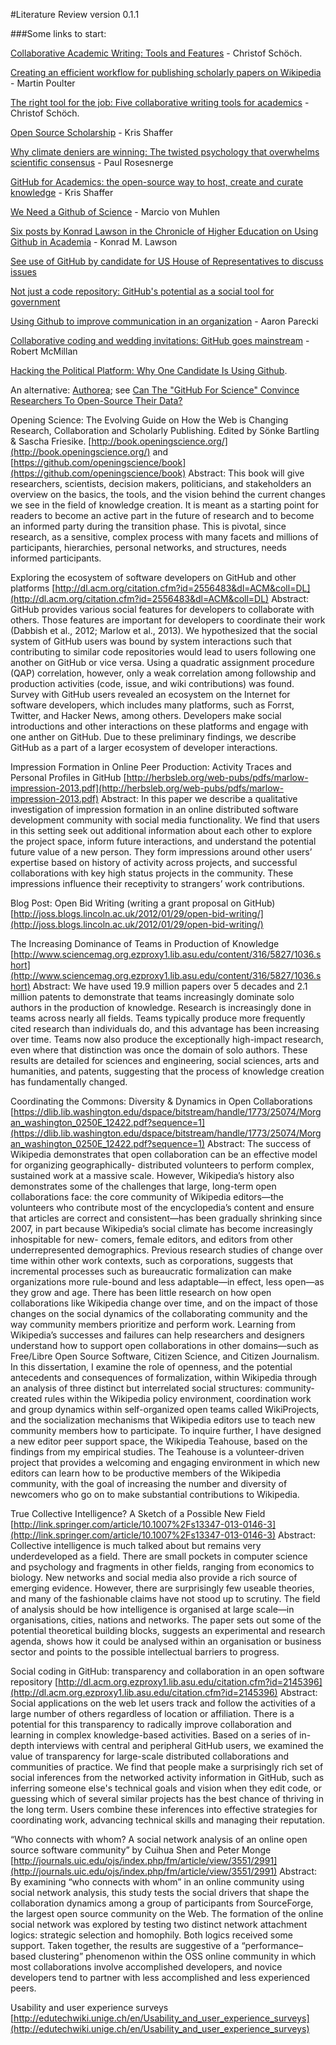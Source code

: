 #Literature Review
version 0.1.1

###Some links to start:

[Collaborative Academic Writing: Tools and Features](https://zenodo.org/record/8524?ln=en#.Uz7ela1dU2K) - Christof Schöch.

[Creating an efficient workflow for publishing scholarly papers on Wikipedia](http://blogs.lse.ac.uk/impactofsocialsciences/2014/04/17/publishing-scholarly-papers-with-and-on-wikipedia/) - Martin Poulter

[The right tool for the job: Five collaborative writing tools for academics](http://blogs.lse.ac.uk/impactofsocialsciences/2014/04/04/five-collaborative-writing-tools-for-academics/) - Christof Schöch.

[Open Source Scholarship](http://www.hybridpedagogy.com/Journal/open-source-scholarship/) - Kris Shaffer

[Why climate deniers are winning: The twisted psychology that overwhelms scientific consensus](http://www.salon.com/2014/04/19/why_climate_deniers_are_winning_the_twisted_psychology_that_overwhelms_scientific_consensus/) - Paul Rosesnerge

[GitHub for Academics: the open-source way to host, create and curate knowledge](http://blogs.lse.ac.uk/impactofsocialsciences/2013/06/04/github-for-academics/) - Kris Shaffer

[We Need a Github of Science](http://marciovm.com/i-want-a-github-of-science/) - Marcio von Muhlen

[Six posts by Konrad Lawson in the Chronicle of Higher Education on Using Github in Academia](http://chronicle.com/blogs/profhacker/tag/github101) - Konrad M. Lawson

[See use of GitHub by candidate for US House of Representatives to discuss issues](https://github.com/coleforcongress/issues) 

[Not just a code repository: GitHub's potential as a social tool for government](http://www.fiercegovernmentit.com/story/guest-opinion-not-just-code-repository-githubs-potential-social-tool-govern/2014-04-07)

[Using Github to improve communication in an organization](http://aaronparecki.com/articles/2013/02/28/2/using-github-to-improve-communication-in-an-organization) - Aaron Parecki

[Collaborative coding and wedding invitations: GitHub goes mainstream](http://www.wired.co.uk/news/archive/2013-09/02/github-mainstream) - Robert McMillan

[Hacking the Political Platform: Why One Candidate Is Using Github](http://www.theatlantic.com/technology/archive/2014/04/hacking-the-political-platform-why-one-candidate-is-using-github/360501/).

An alternative: [Authorea](https://www.authorea.com/); see [Can The "GitHub For Science" Convince Researchers To Open-Source Their Data?](http://www.fastcolabs.com/3016677/can-the-github-for-science-convince-researchers-to-open-source-their-data)

Opening Science: The Evolving Guide on How the Web is Changing Research, Collaboration and Scholarly Publishing. Edited by Sönke Bartling & Sascha Friesike.
[http://book.openingscience.org/](http://book.openingscience.org/) and
[https://github.com/openingscience/book](https://github.com/openingscience/book)
Abstract: This book will give researchers, scientists, decision makers, politicians, and stakeholders an overview on the basics, the tools, and the vision behind the current changes we see in the field of knowledge creation. It is meant as a starting point for readers to become an active part in the future of research and to become an informed party during the transition phase. This is pivotal, since research, as a sensitive, complex process with many facets and millions of participants, hierarchies, personal networks, and structures, needs informed participants.

Exploring the ecosystem of software developers on GitHub and other platforms
[http://dl.acm.org/citation.cfm?id=2556483&dl=ACM&coll=DL](http://dl.acm.org/citation.cfm?id=2556483&dl=ACM&coll=DL)
Abstract: GitHub provides various social features for developers to collaborate with others. Those features are important for developers to coordinate their work (Dabbish et al., 2012; Marlow et al., 2013). We hypothesized that the social system of GitHub users was bound by system interactions such that contributing to similar code repositories would lead to users following one another on GitHub or vice versa. Using a quadratic assignment procedure (QAP) correlation, however, only a weak correlation among followship and production activities (code, issue, and wiki contributions) was found. Survey with GitHub users revealed an ecosystem on the Internet for software developers, which includes many platforms, such as Forrst, Twitter, and Hacker News, among others. Developers make social introductions and other interactions on these platforms and engage with one anther on GitHub. Due to these preliminary findings, we describe GitHub as a part of a larger ecosystem of developer interactions.

Impression Formation in Online Peer Production: Activity Traces and Personal Profiles in GitHub
[http://herbsleb.org/web-pubs/pdfs/marlow-impression-2013.pdf](http://herbsleb.org/web-pubs/pdfs/marlow-impression-2013.pdf)
Abstract: In this paper we describe a qualitative investigation of impression formation in an online distributed software development community with social media functionality. We find that users in this setting seek out additional information about each other to explore the project space, inform future interactions, and understand the potential future value of a new person. They form impressions around other users’ expertise based on history of activity across projects, and successful collaborations with key high status projects in the community. These impressions influence their receptivity to strangers’ work contributions. 

Blog Post: Open Bid Writing (writing a grant proposal on GitHub)
[http://joss.blogs.lincoln.ac.uk/2012/01/29/open-bid-writing/](http://joss.blogs.lincoln.ac.uk/2012/01/29/open-bid-writing/)

The Increasing Dominance of Teams in Production of Knowledge
[http://www.sciencemag.org.ezproxy1.lib.asu.edu/content/316/5827/1036.short](http://www.sciencemag.org.ezproxy1.lib.asu.edu/content/316/5827/1036.short)
Abstract: We have used 19.9 million papers over 5 decades and 2.1 million patents to demonstrate that teams increasingly dominate solo authors in the production of knowledge. Research is increasingly done in teams across nearly all fields. Teams typically produce more frequently cited research than individuals do, and this advantage has been increasing over time. Teams now also produce the exceptionally high-impact research, even where that distinction was once the domain of solo authors. These results are detailed for sciences and engineering, social sciences, arts and humanities, and patents, suggesting that the process of knowledge creation has fundamentally changed.

Coordinating the Commons: Diversity & Dynamics in Open Collaborations
[https://dlib.lib.washington.edu/dspace/bitstream/handle/1773/25074/Morgan_washington_0250E_12422.pdf?sequence=1](https://dlib.lib.washington.edu/dspace/bitstream/handle/1773/25074/Morgan_washington_0250E_12422.pdf?sequence=1)
Abstract: The success of Wikipedia demonstrates that open collaboration can be an effective model for organizing geographically- distributed volunteers to perform complex, sustained work at a massive scale. However, Wikipedia’s history also demonstrates some of the challenges that large, long-term open collaborations face: the core community of Wikipedia editors—the volunteers who contribute most of the encyclopedia’s content and ensure that articles are correct and consistent—has been gradually shrinking since 2007, in part because Wikipedia’s social climate has become increasingly inhospitable for new- comers, female editors, and editors from other underrepresented demographics. Previous research studies of change over time within other work contexts, such as corporations, suggests that incremental processes such as bureaucratic formalization can make organizations more rule-bound and less adaptable—in effect, less open—as they grow and age. There has been little research on how open collaborations like Wikipedia change over time, and on the impact of those changes on the social dynamics of the collaborating community and the way community members prioritize and perform work. Learning from Wikipedia’s successes and failures can help researchers and designers understand how to support open collaborations in other domains—such as Free/Libre Open Source Software, Citizen Science, and Citizen Journalism. In this dissertation, I examine the role of openness, and the potential antecedents and consequences of formalization, within Wikipedia through an analysis of three distinct but interrelated social structures: community-created rules within the Wikipedia policy environment, coordination work and group dynamics within self-organized open teams called WikiProjects, and the socialization mechanisms that Wikipedia editors use to teach new community members how to participate. To inquire further, I have designed a new editor peer support space, the Wikipedia Teahouse, based on the findings from my empirical studies. The Teahouse is a volunteer-driven project that provides a welcoming and engaging environment in which new editors can learn how to be productive members of the Wikipedia community, with the goal of increasing the number and diversity of newcomers who go on to make substantial contributions to Wikipedia.

True Collective Intelligence? A Sketch of a Possible New Field
[http://link.springer.com/article/10.1007%2Fs13347-013-0146-3](http://link.springer.com/article/10.1007%2Fs13347-013-0146-3)
Abstract: Collective intelligence is much talked about but remains very underdeveloped as a field. There are small pockets in computer science and psychology and fragments in other fields, ranging from economics to biology. New networks and social media also provide a rich source of emerging evidence. However, there are surprisingly few useable theories, and many of the fashionable claims have not stood up to scrutiny. The field of analysis should be how intelligence is organised at large scale—in organisations, cities, nations and networks. The paper sets out some of the potential theoretical building blocks, suggests an experimental and research agenda, shows how it could be analysed within an organisation or business sector and points to the possible intellectual barriers to progress.

Social coding in GitHub: transparency and collaboration in an open software repository
[http://dl.acm.org.ezproxy1.lib.asu.edu/citation.cfm?id=2145396](http://dl.acm.org.ezproxy1.lib.asu.edu/citation.cfm?id=2145396)
Abstract: Social applications on the web let users track and follow the activities of a large number of others regardless of location or affiliation. There is a potential for this transparency to radically improve collaboration and learning in complex knowledge-based activities. Based on a series of in-depth interviews with central and peripheral GitHub users, we examined the value of transparency for large-scale distributed collaborations and communities of practice. We find that people make a surprisingly rich set of social inferences from the networked activity information in GitHub, such as inferring someone else's technical goals and vision when they edit code, or guessing which of several similar projects has the best chance of thriving in the long term. Users combine these inferences into effective strategies for coordinating work, advancing technical skills and managing their reputation.

“Who connects with whom? A social network analysis of an online open source software community” by Cuihua Shen and Peter Monge
[http://journals.uic.edu/ojs/index.php/fm/article/view/3551/2991](http://journals.uic.edu/ojs/index.php/fm/article/view/3551/2991)
Abstract: By examining “who connects with whom” in an online community using social network analysis, this study tests the social drivers that shape the collaboration dynamics among a group of participants from SourceForge, the largest open source community on the Web. The formation of the online social network was explored by testing two distinct network attachment logics: strategic selection and homophily. Both logics received some support. Taken together, the results are suggestive of a “performance–based clustering” phenomenon within the OSS online community in which most collaborations involve accomplished developers, and novice developers tend to partner with less accomplished and less experienced peers.

Usability and user experience surveys
[http://edutechwiki.unige.ch/en/Usability_and_user_experience_surveys](http://edutechwiki.unige.ch/en/Usability_and_user_experience_surveys)
